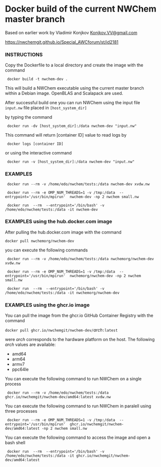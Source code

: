 Docker build of the current NWChem master branch
========================================


Based on earlier work by Vladimir Konjkov Konjkov.VV@gmail.com

https://nwchemgit.github.io/Special_AWCforum/st/id2181

### INSTRUCTIONS

Copy the Dockerfile to a local directory and create the image with the command
```
 docker build -t nwchem-dev .
```
This will build a NWChem executable using the current master branch within a Debian image. OpenBLAS and Scalapack are used.


After successful build one you can run NWChem using the input file `input.nw` file placed in `[host_system_dir]`

by typing the command
```
 docker run -dv [host_system_dir]:/data nwchem-dev "input.nw"
```
This command will return [container ID] value to read logs by
```
 docker logs [container ID]
``` 
 or using the interactive command
``` 
 docker run -v [host_system_dir]:/data nwchem-dev "input.nw"
``` 

 
### EXAMPLES
 
```
 docker run --rm -v /home/edo/nwchem/tests:/data nwchem-dev xvdw.nw
```
 
``` 
 docker run --rm -e OMP_NUM_THREADS=1 -v /tmp:/data  --entrypoint='/usr/bin/mpirun'  nwchem-dev -np 2 nwchem small.nw
```
 
``` 
 docker run  --rm  --entrypoint='/bin/bash' -v /home/edo/nwchem/tests:/data -it nwchem-dev
```
 
### EXAMPLES using the hub.docker.com image

After pulling the hub.docker.com image with the command
```
docker pull nwchemorg/nwchem-dev
```
you can execute the following commands

```
 docker run --rm -v /home/edo/nwchem/tests:/data nwchemorg/nwchem-dev xvdw.nw
```
 
``` 
 docker run --rm -e OMP_NUM_THREADS=1 -v /tmp:/data  --entrypoint='/usr/bin/mpirun'  nwchemorg/nwchem-dev -np 2 nwchem small.nw
```
 
``` 
 docker run  --rm  --entrypoint='/bin/bash' -v /home/edo/nwchem/tests:/data -it nwchemorg/nwchem-dev
```

### EXAMPLES using the ghcr.io image

You can pull the image from the ghcr.io GitHub Container Registry with the command  
  
`docker pull ghcr.io/nwchemgit/nwchem-dev/`*arch*`:latest`
  
were *arch* corresponds to the hardware platform on the host. The following *arch* values are available: 
* amd64
* arm64
* armv7
* ppc64le

You can execute the following command  to run NWChem on a single process

```
 docker run --rm -v /home/edo/nwchem/tests:/data ghcr.io/nwchemgit/nwchem-dev/amd64:latest xvdw.nw
```
  
You can execute the following command  to run NWChem in paralell using three processes 
 
``` 
 docker run --rm -e OMP_NUM_THREADS=1 -v /tmp:/data  --entrypoint='/usr/bin/mpirun'  ghcr.io/nwchemgit/nwchem-dev/amd64:latest -np 2 nwchem small.nw
```


You can execute the following command  to access the image and open a bash shell
 
``` 
 docker run  --rm  --entrypoint='/bin/bash' -v /home/edo/nwchem/tests:/data -it ghcr.io/nwchemgit/nwchem-dev/amd64:latest
```
